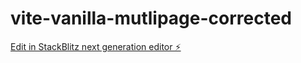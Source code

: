 # vite-vanilla-mutlipage-corrected

[Edit in StackBlitz next generation editor ⚡️](https://stackblitz.com/~/github.com/IgnatMaldive/vite-vanilla-mutlipage-corrected)